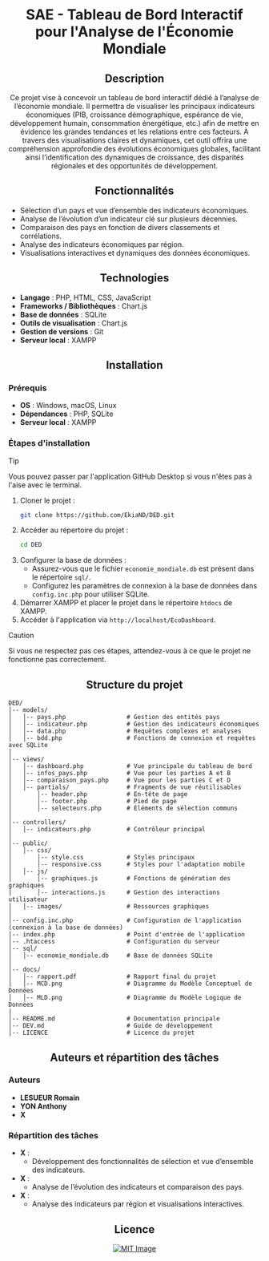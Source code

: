<div align="center">

# SAE - Tableau de Bord Interactif pour l'Analyse de l'Économie Mondiale

## Description

Ce projet vise à concevoir un tableau de bord interactif dédié à l’analyse de l’économie mondiale. Il permettra de visualiser les principaux indicateurs économiques (PIB, croissance démographique, espérance de vie, développement humain, consommation énergétique, etc.) afin de mettre en évidence les grandes tendances et les relations entre ces facteurs. À travers des visualisations claires et dynamiques, cet outil offrira une compréhension approfondie des évolutions économiques globales, facilitant ainsi l’identification des dynamiques de croissance, des disparités régionales et des opportunités de développement.

</div>

<div align="center">

## Fonctionnalités

</div>

- Sélection d’un pays et vue d’ensemble des indicateurs économiques.
- Analyse de l’évolution d’un indicateur clé sur plusieurs décennies.
- Comparaison des pays en fonction de divers classements et corrélations.
- Analyse des indicateurs économiques par région.
- Visualisations interactives et dynamiques des données économiques.

<div align="center">

## Technologies

</div>

- **Langage** : PHP, HTML, CSS, JavaScript
- **Frameworks / Bibliothèques** : Chart.js
- **Base de données** : SQLite
- **Outils de visualisation** : Chart.js
- **Gestion de versions** : Git
- **Serveur local** : XAMPP

<div align="center">

## Installation

</div>

### Prérequis

- **OS** : Windows, macOS, Linux
- **Dépendances** : PHP, SQLite
- **Serveur local** : XAMPP

### Étapes d'installation

> [!TIP]
> Vous pouvez passer par l'application GitHub Desktop si vous n'êtes pas à l'aise avec le terminal.

1. Cloner le projet :
   ```sh
   git clone https://github.com/EkiaND/DED.git
   ```
2. Accéder au répertoire du projet :
   ```sh
   cd DED
   ```
3. Configurer la base de données :
   - Assurez-vous que le fichier `economie_mondiale.db` est présent dans le répertoire `sql/`.
   - Configurez les paramètres de connexion à la base de données dans `config.inc.php` pour utiliser SQLite.
4. Démarrer XAMPP et placer le projet dans le répertoire `htdocs` de XAMPP.
5. Accéder à l'application via `http://localhost/EcoDashboard`.

> [!CAUTION]
> Si vous ne respectez pas ces étapes, attendez-vous à ce que le projet ne fonctionne pas correctement.

<div align="center">

## Structure du projet

</div>

```
DED/
│-- models/
│   │-- pays.php                 # Gestion des entités pays
│   │-- indicateur.php           # Gestion des indicateurs économiques
│   │-- data.php                 # Requêtes complexes et analyses
│   │-- bdd.php                  # Fonctions de connexion et requêtes avec SQLite
│
│-- views/
│   │-- dashboard.php            # Vue principale du tableau de bord
│   │-- infos_pays.php           # Vue pour les parties A et B
│   │-- comparaison_pays.php     # Vue pour les parties C et D
│   │-- partials/                # Fragments de vue réutilisables
│       │-- header.php           # En-tête de page
│       │-- footer.php           # Pied de page
│       │-- selecteurs.php       # Éléments de sélection communs
│
│-- controllers/
│   │-- indicateurs.php          # Contrôleur principal
│
│-- public/
│   │-- css/
│       │-- style.css            # Styles principaux
│       │-- responsive.css       # Styles pour l'adaptation mobile
│   │-- js/
│       │-- graphiques.js        # Fonctions de génération des graphiques
│       │-- interactions.js      # Gestion des interactions utilisateur
│   │-- images/                  # Ressources graphiques
│
│-- config.inc.php               # Configuration de l'application (connexion à la base de données)
│-- index.php                    # Point d'entrée de l'application
│-- .htaccess                    # Configuration du serveur
│-- sql/
│   │-- economie_mondiale.db     # Base de données SQLite
│
│-- docs/
│   │-- rapport.pdf              # Rapport final du projet
│   │-- MCD.png                  # Diagramme du Modèle Conceptuel de Données
│   │-- MLD.png                  # Diagramme du Modèle Logique de Données
|
│-- README.md                    # Documentation principale
│-- DEV.md                       # Guide de développement
│-- LICENCE                      # Licence du projet      
```

<div align="center">

## Auteurs et répartition des tâches

</div>

### Auteurs
- **LESUEUR Romain**
- **YON Anthony**
- **X**

### Répartition des tâches
- **X** :
  - Développement des fonctionnalités de sélection et vue d’ensemble des indicateurs.
- **X** :
  - Analyse de l’évolution des indicateurs et comparaison des pays.
- **X** :
  - Analyse des indicateurs par région et visualisations interactives.

<div align="center">

## Licence

[![MIT Image](https://upload.wikimedia.org/wikipedia/commons/0/0c/MIT_logo.svg)](https://fr.wikipedia.org/wiki/Licence_MIT)

</div>
